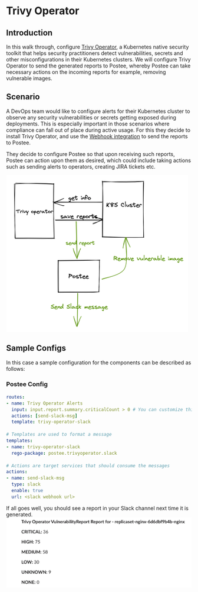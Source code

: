 # Trivy Operator 

## Introduction
In this walk through, configure [Trivy Operator](https://github.com/aquasecurity/trivy-operator), a Kubernetes native security toolkit that helps security practitioners detect vulnerabilities, secrets and other misconfigurations in their Kubernetes clusters. We will configure Trivy Operator to send the generated reports to Postee, whereby Postee can take necessary actions on the incoming reports for example, removing vulnerable images.

## Scenario
A DevOps team would like to configure alerts for their Kubernetes cluster to observe any security vulnerabilities or secrets getting exposed during deployments. This is especially important in those scenarios where compliance can fall out of place during active usage. For this they decide to install Trivy Operator, and use the [Webhook integration](https://khulnasoft.github.io/trivy-operator/latest/integrations/webhook/) to send the reports to Postee.

They decide to configure Postee so that upon receiving such reports, Postee can action upon them as desired, which could include taking actions such as sending alerts to operators, creating JIRA tickets etc.

![img.png](assets/trivy-operator-webhook.png)

## Sample Configs
In this case a sample configuration for the components can be described as follows:

### Postee Config

```yaml
routes:
- name: Trivy Operator Alerts
  input: input.report.summary.criticalCount > 0 # You can customize this based on your needs
  actions: [send-slack-msg]
  template: trivy-operator-slack

# Templates are used to format a message
templates:
- name: trivy-operator-slack
  rego-package: postee.trivyoperator.slack

# Actions are target services that should consume the messages
actions:
- name: send-slack-msg
  type: slack
  enable: true
  url: <slack webhook url>
```

If all goes well, you should see a report in your Slack channel next time it is generated.
![img.png](assets/trivy-operator-slack-report.png)